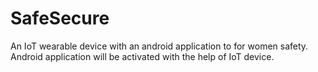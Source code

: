 # SafeSecure
An IoT wearable device with an android application to for women safety. Android application will be activated with the help of IoT device.
